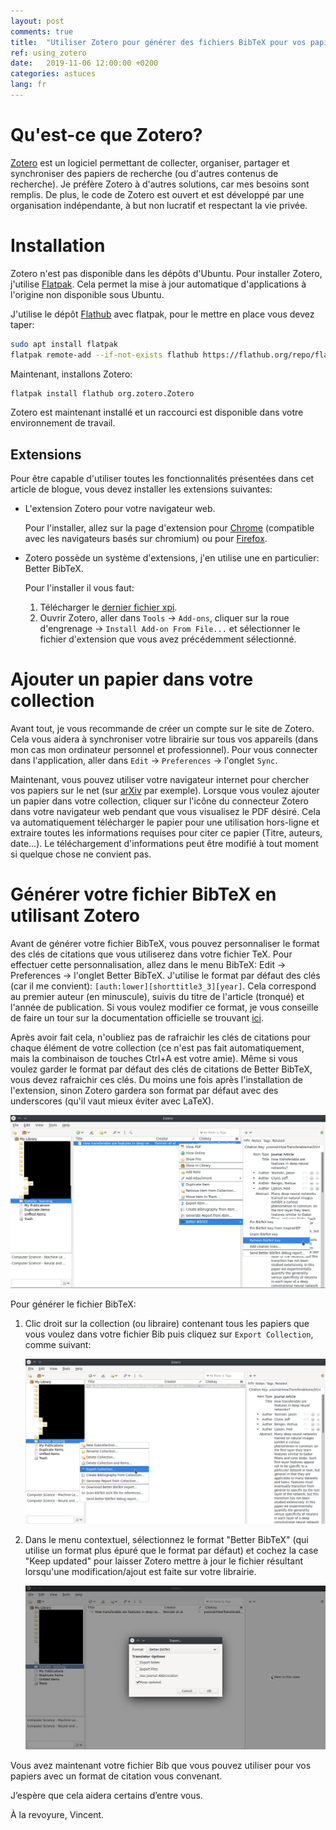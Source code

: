 ```yaml
---
layout: post
comments: true
title:  "Utiliser Zotero pour générer des fichiers BibTeX pour vos papiers"
ref: using_zotero
date:   2019-11-06 12:00:00 +0200
categories: astuces
lang: fr
---
```


# Qu'est-ce que Zotero?

[Zotero](https://www.zotero.org/) est un logiciel permettant de collecter, organiser, partager et synchroniser des papiers de recherche (ou d'autres contenus de recherche).
Je préfère Zotero à d'autres solutions, car mes besoins sont remplis.
De plus, le code de Zotero est ouvert et est développé par une organisation indépendante, à but non lucratif et respectant la vie privée.

# Installation

Zotero n'est pas disponible dans les dépôts d'Ubuntu.
Pour installer Zotero, j'utilise [Flatpak](https://www.flatpak.org/).
Cela permet la mise à jour automatique d'applications à l'origine non disponible sous Ubuntu.

J'utilise le dépôt [Flathub](https://flathub.org/) avec flatpak, pour le mettre en place vous devez taper:

```bash
sudo apt install flatpak
flatpak remote-add --if-not-exists flathub https://flathub.org/repo/flathub.flatpakrepo
```

Maintenant, installons Zotero:
```bash
flatpak install flathub org.zotero.Zotero
```

Zotero est maintenant installé et un raccourci est disponible dans votre environnement de travail.

## Extensions

Pour être capable d'utiliser toutes les fonctionnalités présentées dans cet article de blogue, vous devez installer les extensions suivantes:

* L'extension Zotero pour votre navigateur web.

  Pour l'installer, allez sur la page d'extension pour [Chrome](https://chrome.google.com/webstore/detail/ekhagklcjbdpajgpjgmbionohlpdbjgc) (compatible avec les navigateurs basés sur chromium) ou pour [Firefox](https://www.zotero.org/download/connectors).

* Zotero possède un système d'extensions, j'en utilise une en particulier: Better BibTeX. 

  Pour l'installer il vous faut:
  1. Télécharger le [dernier fichier xpi](https://github.com/retorquere/zotero-better-bibtex/releases/latest).
  2. Ouvrir Zotero, aller dans `Tools` -> `Add-ons`, cliquer sur la roue d'engrenage -> `Install Add-on From File...` et sélectionner le fichier d'extension que vous avez précédemment sélectionné.

# Ajouter un papier dans votre collection

Avant tout, je vous recommande de créer un compte sur le site de Zotero.
Cela vous aidera à synchroniser votre librairie sur tous vos appareils (dans mon cas mon ordinateur personnel et professionnel).
Pour vous connecter dans l'application, aller dans `Edit` -> `Preferences` -> l'onglet `Sync`. 

Maintenant, vous pouvez utiliser votre navigateur internet pour chercher vos papiers sur le net (sur [arXiv](https://arxiv.org/) par exemple).
Lorsque vous voulez ajouter un papier dans votre collection, cliquer sur l'icône du connecteur Zotero dans votre navigateur web pendant que vous visualisez le PDF désiré.
Cela va automatiquement télécharger le papier pour une utilisation hors-ligne et extraire toutes les informations requises pour citer ce papier (Titre, auteurs, date...).
Le téléchargement d'informations peut être modifié à tout moment si quelque chose ne convient pas. 

# Générer votre fichier BibTeX en utilisant Zotero

Avant de générer votre fichier BibTeX, vous pouvez personnaliser le format des clés de citations que vous utiliserez dans votre fichier TeX.
Pour effectuer cette personnalisation, allez dans le menu BibTeX: Edit -> Preferences -> l'onglet Better BibTeX.
J'utilise le format par défaut des clés (car il me convient): `[auth:lower][shorttitle3_3][year]`.
Cela correspond au premier auteur (en minuscule), suivis du titre de l'article (tronqué) et l'année de publication.
Si vous voulez modifier ce format, je vous conseille de faire un tour sur la documentation officielle se trouvant [ici](https://retorque.re/zotero-better-bibtex/citing/).

Après avoir fait cela, n'oubliez pas de rafraichir les clés de citations pour chaque élément de votre collection (ce n'est pas fait automatiquement, mais la combinaison de touches Ctrl+A est votre amie).
Même si vous voulez garder le format par défaut des clés de citations de Better BibTeX, vous devez rafraichir ces clés.
Du moins une fois après l'installation de l'extension, sinon Zotero gardera son format par défaut avec des underscores (qu'il vaut mieux éviter avec LaTeX).

![rafraichir les clés](/assets/images/zotero/refresh_key.png)

Pour générer le fichier BibTeX:

1. Clic droit sur la collection (ou libraire) contenant tous les papiers que vous voulez dans votre fichier Bib puis cliquez sur `Export Collection`, comme suivant:

   ![exporter un fichier BibTeX 1/2](/assets/images/zotero/export_bibtex_1.png)

2. Dans le menu contextuel, sélectionnez le format "Better BibTeX" (qui utilise un format plus épuré que le format par défaut) et cochez la case "Keep updated" pour laisser Zotero mettre à jour le fichier résultant lorsqu'une modification/ajout est faite sur votre librairie.

   ![exporter un fichier BibTeX 2/2](/assets/images/zotero/export_bibtex_2.png)

Vous avez maintenant votre fichier Bib que vous pouvez utiliser pour vos papiers avec un format de citation vous convenant.

J’espère que cela aidera certains d’entre vous.

À la revoyure, Vincent.
